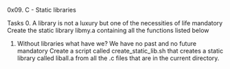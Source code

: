 0x09. C - Static libraries

Tasks
0. A library is not a luxury but one of the necessities of life
mandatory
Create the static library libmy.a containing all the functions listed below

1. Without libraries what have we? We have no past and no future
mandatory
Create a script called create_static_lib.sh that creates a static library called liball.a from all the .c files that are in the current directory.
